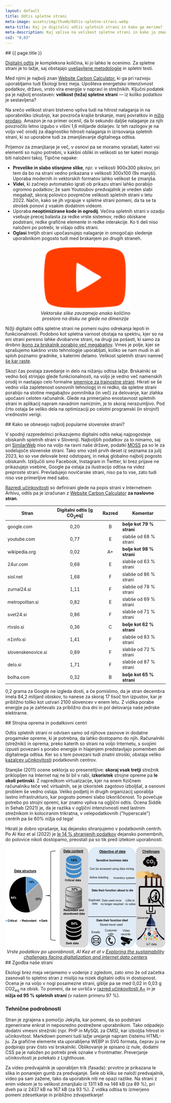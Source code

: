 ```yaml
---
layout: default
title: Odtis spletne strani
meta-image: assets/img/thumb/Odtis-spletne-strani.webp
meta-title: Kaj je digitalni odtis spletnih strani in kako ga merimo?
meta-description: Kaj vpliva na velikost spletne strani in kako jo zmanjšamo? Kako se obnesejo najbolj obiskane strani v Sloveniji? Kakšna je zgodba naše spletne strani?
co2: "0,03"
---
```


<div class="block" markdown="1">
## {{ page.title }}

[Digitalni odtis](o-akciji.html) je kompleksna količina, ki jo lahko le ocenimo. Za spletne strani je to lažje,
saj obstajajo <a href="https://developers.thegreenwebfoundation.org/co2js/explainer/methodologies-for-calculating-website-carbon/#carbon-estimation-models" target="_blank" rel="noopener">uveljavljene metodologije</a> in spletni testi.

Med njimi je najbolj znan <a href="https://www.websitecarbon.com/" target="_blank" rel="noopener">Website Carbon Calculator</a>, ki ga pri razvoju uporabljamo tudi Ekologi brez meja. Upošteva energetsko intenzivnost podatkov, državo, vrsto vira energije v napravi in strežnikih. Ključni podatek pa je najbolj enostaven: **velikost (teža) spletne strani** — iz koliko podatkov je sestavljena?

Na srečo velikost strani bistveno vpliva tudi na hitrost nalaganja in na uporabniško izkušnjo, kar povzroča krajše brskanje, manj povratkov in <a href="https://www.websitebuilderexpert.com/building-websites/website-load-time-statistics/" target="_blank" rel="noopener">nižjo prodajo</a>. Amazon je na primer ocenil, da bi sekundo daljše nalaganje za njih povzročilo letno izgubo v višini 1,6 milijarde dolarjev. Iz teh razlogov je na voljo več orodij za diagnostiko hitrosti nalaganja in izrisovanja spletnih strani, ki so uporabne tudi za zmanjševanje digitalnega odtisa.

Prijemov za zmanjšanje je več, v osnovi pa se moramo vprašati, kateri vsi elementi so nujno potrebni, v kakšni obliki in velikosti so ter kateri morajo biti naloženi takoj.
Tipične napake:
- **Prevelike in slabo stisnjene slike**, npr. v velikosti 900x300 pikslov, pri tem da bo na strani vedno prikazana v velikosti 300x100 (9x manjši). Uporaba modernih in vektorskih formatov lahko velikost še zmanjša.
- **Videi**, ki začnejo avtomatsko igrati ob prikazu strani lahko porabijo ogromno podatkov; že sam Youtoubov predvajalnik je vreden slabi megabajt, skoraj polovico povprečne velikosti spletnih strani v letu 2022. Način, kako se jih vgrajuje v spletne strani pomeni, da ta se ta strošek ponovi z vsakim dodatnim videom.
- Uporaba **neoptimizirane kode in ogrodij**. Večina spletnih strani v ozadju vsebuje precej balasta za redke vrste sistemov, redko obiskane podstrani, redke grafične elemente in redke interakcije. Ko ti deli niso naloženi po potrebi, le višajo odtis strani.
- **Oglasi** tretjih strani upočasnujejo nalaganje in omogočajo sledenje uporabnikom pogosto tudi med brskanjem po drugih straneh.

<div style="display: flex; justify-content: center; align-items: center;">
  <div style="max-width:285px">
		<img height="200" src="assets/img/ytplay.svg" alt="Primer SVG slike">
		<div style="font-size:0.9rem; font-style:italic;text-align: center;">Vektorske slike zavzamejo enako količino prostora na disku ne glede na dimenzije</div>
	</div>
</div>

Nižji digitalni odtis spletne strani ne pomeni nujno odrekanja lepoti in funkcionalnosti. Podobno kot spletna varnost obstaja na spektru, kjer so na eni strani peresno lahke dvobarvne strani, na drugi pa pošasti, ki samo za drobno <a href="https://iconmap.io/blog#speed-file-size--resolution" target="_blank" rel="noopener">ikono za brskalnik porabijo več megabajtov</a>. Vmes je polje, kjer se sprašujemo kakšno vrsto tehnologije uporabljati, koliko se nam mudi in ali sploh poznamo gradnike, s katerimi delamo. Velikost spletnih strani namreč <a href="https://almanac.httparchive.org/en/2022/page-weight#request-bytes" target="_blank" rel="noopener">še kar raste</a>.

Skozi čas postaja zavedanje in delo na nižanju odtisa lažje. Brskalniki se vedno bolj strinjajo glede funkcionalnosti, na voljo je vedno več namenskih orodij in nastajajo celo formalne <a href="https://w3c.github.io/sustyweb/" target="_blank" rel="noopener">smernice za trajnostne strani</a>. Hkrati se še vedno viša zapletenost osnovnih tehnologij in ni redko, da spletne strani porabijo na stotine megabajtov pomnilnika (in več) za delovanje, kar zlahka upočasni celoten računalnik. Glede na primerjalno enostavnost spletnih strani in aplikacij napram navadnim namiznim, je to skoraj nerazumljivo. Pod črto ostaja še veliko dela na optimizaciji po celotni programski (in strojni!) vrednostni verigi.
</div>


<div id="popular" class="block" markdown="1">
## Kako se obnesejo najbolj popularne slovenske strani?

V spodnji razpredelnici prikazujemo digitalni odtis nekaj najpogosteje obiskanih spletnih strani v Sloveniji. Najboljših podatkov za to nimamo, saj pri [SimilarWeb](https://www.similarweb.com/top-websites/) niso na voljo na ravni naše države, podatki <a href="https://www.moss-soz.si/rezultati/" target="_blank" rel="noopener">MOSS</a> pa so le za sodelujoče slovenske strani. Tako smo vzeli prvih deset iz seznama za julij 2023, ko so vse delovale brez odstopanj, in nekaj globalno najbolj pogosto obiskanih. Izključili smo Facebook, Instagram in Twitter, ki brez prijave ne prikazujejo vsebine, Google pa ostaja za ilustracijo odtisa na videz preproste strani. Prevladujejo novičarske strani, niso pa to vse, zato tudi niso vse primerljive med sabo.

<a href="https://sustainablewebdesign.org/digital-carbon-ratings/#toc-3" target="_blank" rel="noopener">Razredi učinkovitosti</a> so definirani glede na popis strani v Internetnem Arhivu, odtis pa je izračunan z <a href="https://www.websitecarbon.com/" target="_blank" rel="noopener">Website Carbon Calculator</a> **za naslovno stran**.

| Stran        | Digitalni odtis [g CO<sub>2</sub>eq] | Razred | Komentar |
| ------------ | :---: | :----: | --------------------- |
| google.com   | 0,20 | B | **bolje kot 79 % strani**
| youtube.com  | 0,77 | E | slabše od 68 % strani
| wikipedia.org | 0,02 | A+ | **bolje kot 98 % strani**
| 24ur.com     | 0,68 | E | slabše od 63 % strani
| siol.net     | 1,68 | F | slabše od 86 % strani
| zurnal24.si  | 1,11 | F | slabše od 78 % strani
| metropolitan.si | 0,82 | E | slabše od 69 % strani
| svet24.si    | 0,86 | F | slabše od 71 % strani
| rtvslo.si    | 0,36 | C | **bolje kot 62 % strani**
| n1info.si    | 1,41 | F | slabše od 83 % strani
| slovenskenovice.si | 0,89 | F | slabše od 72 % strani
| delo.si      | 1,71 | F | slabše od 87 % strani
| bolha.com    | 0,32 | B | **bolje kot 65 % strani**

0,2 grama za Google ne izgleda dosti, a če pomislimo, da je stran decembra imela 84,2 milijard obiskov, to nanese za skoraj 17 tisoč ton izpustov, kar je približno toliko kot ustvari 2100 slovencev v enem letu. Z vidika porabe energije pa je zahtevalo za približno dva dni in pol delovanja naše jedrske elektrarne.

</div>


<div class="block" markdown="1">
## Strojna oprema in podatkovni centri

Odtis spletnih strani ni odvisen samo od njihove zasnove in dodatne progamske opreme, ki je potrebna, da lahko dostopamo do njih. Računalniki (strežniki) in oprema, preko katerih so strani na voljo Internetu, s svojimi izpusti povezani s porabo energije in hlajenjem predstavljajo pomemben del digitalnega odtisa. Ker so s tem povezani tudi znatni stroški, obstaja veliko [kazalcev učinkovitosti](https://knowledge.sdialliance.org/data-center-metrics) podatkovnih centrov.

Starejše (2011) ocene sektorja so presenetljive: **skoraj vsak tretji** strežnik priklopljen na Internet naj ne bi bil v rabi, **izkoristek** strojne opreme pa **le okoli petinski**. Z napredkom virtualizacije, kjer na enem fizičnem računalniku teče več virtualnih, se je izkoristek zagotovo izboljšal, a osnovni problem še vedno ostaja. Veliko podjetij in drugih organizacij uporablja lastno infrastrukturo, kar pogosto pomeni slabo izkoriščenost. To povečuje potrebo po strojni opremi, kar znatno vpliva na ogljični odtis. Ocena Siddik in Sehab (2021) je, da je razlika v ogljični intenzivnosti med lastnim strežnikom in kolociranim trikratna, v velepodatkovnih ("hyperscale") centrih pa še 60% nižja od tega!

Hkrati je dobro vprašanje, kaj dejansko shranjujemo v podatkovnih centrih. Po Al Kez et al (2022) je <a href="https://www.sciencedirect.com/science/article/pii/S0959652622032115" target="_blank" rel="noopener">le 14 % shranjenih podatkov</a> dejansko pomembnih, do polovice nikoli dostopamo, preostali pa so tik pred iztekom uporabnosti.
<div id="img-data-usability">
  <div style="max-width:535px">
		<img height="317" width="535" src="assets/img/al-kez-dark-data.jpg" alt="Vrste podatkov po uporabnosti">
		<div style="font-size:0.9rem; font-style:italic;text-align: center;">Vrste podatkov po uporabnosti, Al Kez et al v <a href="https://www.sciencedirect.com/science/article/pii/S0959652622032115" target="_blank" rel="noopener">Exploring the sustainability challenges facing digitalization and internet data centers</a></div>
	</div>
</div>

</div>


<div class="block" markdown="1">
## Zgodba naše strani

Ekologi brez meja verjamemo v vodenje z zgledom, zato smo že od začetka zasnovali to spletno stran z mislijo na nizek digitalni odtis in dostopnost. Ocena je na voljo v nogi posamezne strani, giblje pa se med 0,02 in 0,03 g CO2<sub>eq</sub> na obisk. To pomeni, da se uvršča v <a href="https://sustainablewebdesign.org/digital-carbon-ratings/#toc-3" target="_blank" rel="noopener">razred učinkovitosti A+</a> in je **nižja od 95 % spletnih strani** (v našem primeru 97 %).


### Tehnične podrobnosti

Stran je zgrajena s pomočjo Jekylla, kar pomeni, da so podstrani zgenerirane enkrat in neposredno postrežene uporabnikom. Tako odpadejo dodatni vmesni strežniki (npr. PHP in MySQL za CMS), kar izboljša hitrost in učinkovitost. Markdown pomeni tudi lažje urejanje napram čistemu HTML-ju. Za grafične elemente sta uporabljena WEBP in SVG formata, čeprav ju ne podpirajo prav čisto vsi brskalniki. Oblikovanje je spisano iz nule, dodatni CSS pa je naložen po potrebi prek oznake v frontmatter. Preverjanje učinkovitosti je potekalo z Lighthouse.

Za video predvajalnik je uporabljen trik (fasada): prvotno je prikazana le slika in ponarejen gumb za predvajanje. Šele ob kliku se naloži predvajalnik, video pa sam zažene, tako da uporabnik niti ne opazi razlike. Na strani z enim videom je to velikost zmanjšalo iz 1311 kB na 146 kB (za 89 %), pri dveh pa iz 2437 kB na 167 kB (za 93 %). Z vidika odtisa to izmerjeno pomeni zdesetkanje in približno zdvajsetkanje!
